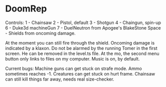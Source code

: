 # DoomRep
Controls: 1 - Chainsaw
          2 - Pistol, default
          3 - Shotgun
          4 - Chaingun, spin-up
          6 - Duke3d machineGun
          7 - DuelNeutron from Apogee's BlakeStone
          Space - Shields from oncoming damage.
          
At the moment you can still fire through the shield.
Oncoming damage is indicated by a klaxon.
Do not be alarmed by the running Tomer in the first screen. He can be removed in the level.ts file.
At the mo, the second menu button only links to files on my computer.
Music is on, by default.

Current bugs: Machine guns can get stuck on strafe mode.
              Ammo sometimes reaches -1.
              Creatures can get stuck on hurt frame.
              Chainsaw can still kill things far away, needs real size-checker.
              
